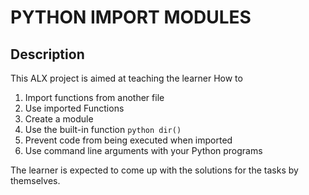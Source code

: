 # PYTHON IMPORT MODULES
## Description
This ALX project is aimed at teaching the learner How to 
1. Import  functions from another file
2. Use imported Functions
3. Create a module
4. Use the built-in function ```python dir()```
5. Prevent code from being executed when imported
6. Use command line arguments with your Python programs

The learner is expected to come up with the solutions for the tasks by themselves.

